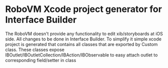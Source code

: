 RoboVM Xcode project generator for Interface Builder
====================================================
The RoboVM doesn't provide any functionality to edit xib/storyboards at iOS side.
All changes to be done in Interface Builder. To simplify it simple xcode project is
generated that contains all classes that are exported by Custom class. These classes
expose IBOutlet/IBOutletCollection/IBAction/IBObservable to easy attach outlet to
corresponding field/setter in class